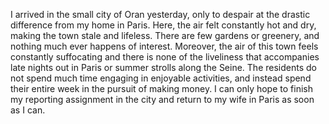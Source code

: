 I arrived in the small city of Oran yesterday, only to despair at the drastic difference from my home in Paris. Here, the air felt constantly hot and dry, making the town stale and lifeless. There are few gardens or greenery, and nothing much ever happens of interest. Moreover, the air of this town feels constantly suffocating and there is none of the liveliness that accompanies late nights out in Paris or summer strolls along the Seine. The residents do not spend much time engaging in enjoyable activities, and instead spend their entire week in the pursuit of making money. I can only hope to finish my reporting assignment in the city and return to my wife in Paris as soon as I can.